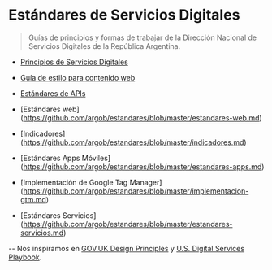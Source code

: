 ﻿# Estándares de Servicios Digitales

> Guías de principios y formas de trabajar de la Dirección Nacional de Servicios Digitales de la República Argentina.

* [Principios de Servicios Digitales](principios.md)

* [Guía de estilo para contenido web](contenido-web.md)

* [Estándares de APIs](estandares-apis.md)

* [Estándares web] (https://github.com/argob/estandares/blob/master/estandares-web.md)

* [Indicadores] (https://github.com/argob/estandares/blob/master/indicadores.md)

* [Estándares Apps Móviles] (https://github.com/argob/estandares/blob/master/estandares-apps.md)

* [Implementación de Google Tag Manager] (https://github.com/argob/estandares/blob/master/implementacion-gtm.md)

* [Estándares Servicios] (https://github.com/argob/estandares/blob/master/estandares-servicios.md)

--
Nos inspiramos en [GOV.UK Design Principles](https://www.gov.uk/design-principles) y [U.S. Digital Services Playbook](https://playbook.cio.gov/).
